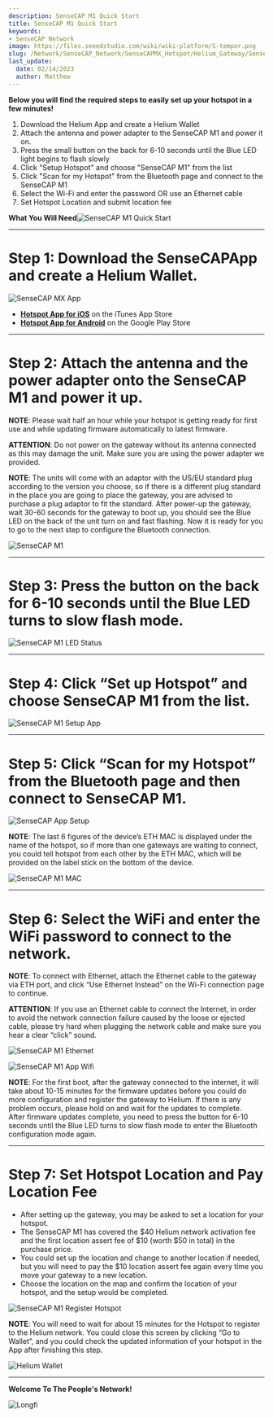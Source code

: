 ```yaml
---
description: SenseCAP M1 Quick Start
title: SenseCAP M1 Quick Start
keywords:
- SenseCAP Network
image: https://files.seeedstudio.com/wiki/wiki-platform/S-tempor.png
slug: /Network/SenseCAP_Network/SenseCAPMX_Hotspot/Helium_Gateway/SenseCAP_M1/SenseCAP_M1_Quick_Start
last_update:
  date: 02/14/2023
  author: Matthew
---
```


**Below you will find the required steps to easily set up your hotspot in a few minutes!**

1.  Download the Helium App and create a Helium Wallet
2.  Attach the antenna and power adapter to the SenseCAP M1 and power it on.
3.  Press the small button on the back for 6-10 seconds until the Blue LED light begins to flash slowly
4.  Click "Setup Hotspot" and choose "SenseCAP M1" from the list
5.  Click "Scan for my Hotspot" from the Bluetooth page and connect to the SenseCAP M1
6.  Select the Wi-Fi and enter the password OR use an Ethernet cable
7.  Set Hotspot Location and submit location fee

**What You Will Need**![SenseCAP M1 Quick Start](https://www.sensecapmx.com/wp-content/uploads/2022/06/what-youll-need.webp)

* * *

**Step 1: Download the SenseCAPApp and create a Helium Wallet.**
================================================================

![SenseCAP MX App](https://www.sensecapmx.com/wp-content/uploads/2022/06/sensecapmx-app.png)

*   [**Hotspot App for iOS**](https://apps.apple.com/us/app/sensecap-hotspot/id1600051150) on the iTunes App Store
*   [**Hotspot App for Android**](https://play.google.com/store/apps/details?id=com.sensecapmx.hotspot) on the Google Play Store

* * *

**Step 2: Attach the antenna and the power adapter onto the SenseCAP M1 and power it up.**
==========================================================================================

**NOTE**: Please wait half an hour while your hotspot is getting ready for first use and while updating firmware automatically to latest firmware.

**ATTENTION**: Do not power on the gateway without its antenna connected as this may damage the unit. Make sure you are using the power adapter we provided.

**NOTE**: The units will come with an adaptor with the US/EU standard plug according to the version you choose, so if there is a different plug standard in the place you are going to place the gateway, you are advised to purchase a plug adaptor to fit the standard. After power-up the gateway, wait 30-60 seconds for the gateway to boot up, you should see the Blue LED on the back of the unit turn on and fast flashing. Now it is ready for you to go to the next step to configure the Bluetooth connection.

![SenseCAP M1](https://www.sensecapmx.com/wp-content/uploads/2022/06/hotspot-1.webp)

* * *

**Step 3: Press the button on the back for 6-10 seconds until the Blue LED turns to slow flash mode.**
======================================================================================================

![SenseCAP M1 LED Status](https://www.sensecapmx.com/wp-content/uploads/2022/06/LED-status-1.webp)

* * *

**Step 4: Click “Set up Hotspot” and choose SenseCAP M1 from the list.**
========================================================================

![SenseCAP M1 Setup App](https://www.sensecapmx.com/wp-content/uploads/2022/06/helium-app-sensecap-m1.png)

* * *

**Step 5: Click “Scan for my Hotspot” from the Bluetooth page and then connect to SenseCAP M1.**
================================================================================================

![SenseCAP App Setup](https://www.sensecapmx.com/wp-content/uploads/2022/06/app-steps.png)

**NOTE**: The last 6 figures of the device’s ETH MAC is displayed under the name of the hotspot, so if more than one gateways are waiting to connect, you could tell hotspot from each other by the ETH MAC, which will be provided on the label stick on the bottom of the device.

![SenseCAP M1 MAC](https://www.sensecapmx.com/wp-content/uploads/2022/06/sensecap-m1-mac-labels.webp)

* * *

**Step 6: Select the WiFi and enter the WiFi password to connect to the network.**
==================================================================================

**NOTE**: To connect with Ethernet, attach the Ethernet cable to the gateway via ETH port, and click “Use Ethernet Instead” on the Wi-Fi connection page to continue.

**ATTENTION**: If you use an Ethernet cable to connect the Internet, in order to avoid the network connection failure caused by the loose or ejected cable, please try hard when plugging the network cable and make sure you hear a clear “click” sound.

![SenseCAP M1 Ethernet](https://www.sensecapmx.com/wp-content/uploads/2022/06/sensecap-m1-ethernet.webp)

![SenseCAP M1 App Wifi](https://www.sensecapmx.com/wp-content/uploads/2022/06/helium-app-wifi-eth.png)

**NOTE**: For the first boot, after the gateway connected to the internet, it will take about 10-15 minutes for the firmware updates before you could do more configuration and register the gateway to Helium. If there is any problem occurs, please hold on and wait for the updates to complete.  
After firmware updates complete, you need to press the button for 6-10 seconds until the Blue LED turns to slow flash mode to enter the Bluetooth configuration mode again.

* * *

**Step 7: Set Hotspot Location and Pay Location Fee**
=====================================================

*   After setting up the gateway, you may be asked to set a location for your hotspot.
*   The SenseCAP M1 has covered the $40 Helium network activation fee and the first location assert fee of $10 (worth $50 in total) in the purchase price.
*   You could set up the location and change to another location if needed, but you will need to pay the $10 location assert fee again every time you move your gateway to a new location.
*   Choose the location on the map and confirm the location of your hotspot, and the setup would be completed.

![SenseCAP M1 Register Hotspot](https://www.sensecapmx.com/wp-content/uploads/2022/06/register-hotspot.png)

**NOTE**: You will need to wait for about 15 minutes for the Hotspot to register to the Helium network. You could close this screen by clicking “Go to Wallet”, and you could check the updated information of your hotspot in the App after finishing this step.

![Helium Wallet](https://www.sensecapmx.com/wp-content/uploads/2022/06/helium-wallet.png)

* * *

**Welcome To The People's Network!**

![Longfi](https://www.sensecapmx.com/wp-content/uploads/2022/06/longfi.webp)